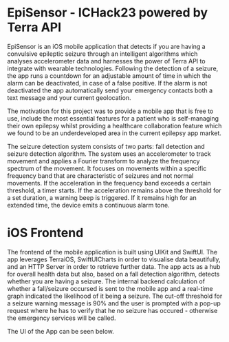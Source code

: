 # EpiSensor - ICHack23 powered by Terra API

EpiSensor is an iOS mobile application that detects if you are having a convulsive epileptic seizure through an intelligent algorithms which analyses accelerometer data and harnesses the power of Terra API to integrate with wearable technologies. Following the detection of a seizure, the app runs a countdown for an adjustable amount of time in which the alarm can be deactivated, in case of a false positive. If the alarm is not deactivated the app automatically send your emergency contacts both a text message and your current geolocation.

The motivation for this project was to provide a mobile app that is free to use, include the most essential features for a patient who is self-managing their own epilepsy whilst providing a healthcare collaboration feature which we found to be an underdeveloped area in the current epilepsy app market. 

The seizure detection system consists of two parts: fall detection and seizure detection algorithm. The system uses an accelerometer to track movement and applies a Fourier transform to analyze the frequency spectrum of the movement. It focuses on movements within a specific frequency band that are characteristic of seizures and not normal movements. If the acceleration in the frequency band exceeds a certain threshold, a timer starts. If the acceleration remains above the threshold for a set duration, a warning beep is triggered. If it remains high for an extended time, the device emits a continuous alarm tone.

# iOS Frontend
The frontend of the mobile application is built using UIKit and SwiftUI. The app leverages TerraiOS, SwiftUICharts in order to visualise data beautifully, and an HTTP Server in order to retrieve further data. The app acts as a hub for overall health data but also, based on a fall detection algorithm, detects whether you are having a seizure. The internal backend calculation of whether a fall/seizure occursed is sent to the mobile app and a real-time graph indicated the likelihood of it being a seizure. The cut-off threshold for a seizure warning message is 90% and the user is prompted with a pop-up request where he has to verify that he no seizure has occured - otherwise the emergency services will be called. 

The UI of the App can be seen below.


